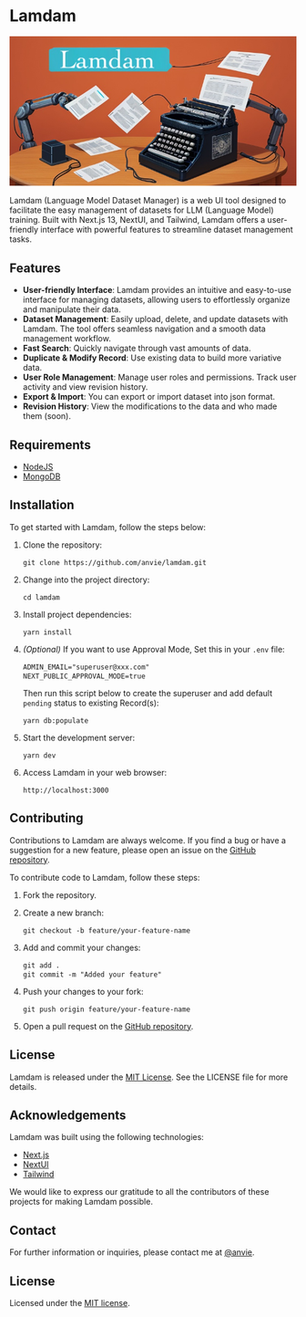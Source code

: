 # Lamdam

![Lamdam](./lamdam-banner.jpg)

Lamdam (Language Model Dataset Manager) is a web UI tool designed to facilitate the easy management of datasets for LLM (Language Model) training. Built with Next.js 13, NextUI, and Tailwind, Lamdam offers a user-friendly interface with powerful features to streamline dataset management tasks.

## Features

- **User-friendly Interface**: Lamdam provides an intuitive and easy-to-use interface for managing datasets, allowing users to effortlessly organize and manipulate their data.
- **Dataset Management**: Easily upload, delete, and update datasets with Lamdam. The tool offers seamless navigation and a smooth data management workflow.
- **Fast Search**: Quickly navigate through vast amounts of data.
- **Duplicate & Modify Record**: Use existing data to build more variative data.
- **User Role Management**: Manage user roles and permissions. Track user activity and view revision history.
- **Export & Import**: You can export or import dataset into json format.
- **Revision History**: View the modifications to the data and who made them (soon).

## Requirements

- [NodeJS](https://nodejs.org)
- [MongoDB](https://www.mongodb.com/)

## Installation

To get started with Lamdam, follow the steps below:

1. Clone the repository:

   ```
   git clone https://github.com/anvie/lamdam.git
   ```

2. Change into the project directory:

   ```
   cd lamdam
   ```

3. Install project dependencies:

   ```
   yarn install
   ```

4. _(Optional)_ If you want to use Approval Mode, Set this in your `.env` file:

   ```
   ADMIN_EMAIL="superuser@xxx.com"
   NEXT_PUBLIC_APPROVAL_MODE=true
   ```

   Then run this script below to create the superuser and add default `pending` status to existing Record(s):

   ```
   yarn db:populate
   ```

5. Start the development server:

   ```
   yarn dev
   ```

6. Access Lamdam in your web browser:

   ```
   http://localhost:3000
   ```

## Contributing

Contributions to Lamdam are always welcome. If you find a bug or have a suggestion for a new feature, please open an issue on the [GitHub repository](https://github.com/anvie/lamdam/issues).

To contribute code to Lamdam, follow these steps:

1. Fork the repository.

2. Create a new branch:

   ```
   git checkout -b feature/your-feature-name
   ```

3. Add and commit your changes:

   ```
   git add .
   git commit -m "Added your feature"
   ```

4. Push your changes to your fork:

   ```
   git push origin feature/your-feature-name
   ```

5. Open a pull request on the [GitHub repository](https://github.com/anvie/lamdam/pulls).

## License

Lamdam is released under the [MIT License](https://opensource.org/licenses/MIT). See the LICENSE file for more details.

## Acknowledgements

Lamdam was built using the following technologies:

- [Next.js](https://nextjs.org/)
- [NextUI](https://nextui.org/)
- [Tailwind](https://tailwindcss.com/)

We would like to express our gratitude to all the contributors of these projects for making Lamdam possible.

## Contact

For further information or inquiries, please contact me at [@anvie](https://twitter.com/anvie).

## License

Licensed under the [MIT license](https://github.com/anvie/lamdam/blob/main/LICENSE).
